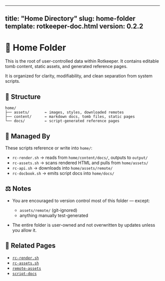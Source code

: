 

---
title: "Home Directory"
slug: home-folder
template: rotkeeper-doc.html
version: 0.2.2
---

<!-- asset-meta: { name: "home-index.md", version: "v0.2.2" } -->

# 🏡 Home Folder

This is the root of user-controlled data within Rotkeeper. It contains editable tomb content, static assets, and generated reference pages.

It is organized for clarity, modifiability, and clean separation from system scripts.

## 🧭 Structure

```
home/
├── assets/       ← images, styles, downloaded remotes
├── content/      ← markdown docs, tomb files, static pages
└── docs/         ← script-generated reference pages
```

## 🔧 Managed By

These scripts reference or write into `home/`:

- `rc-render.sh` → reads from `home/content/docs/`, outputs to `output/`
- `rc-assets.sh` → scans rendered HTML and pulls from `home/assets/`
- `rc-api.sh` → downloads into `home/assets/remote/`
- `rc-docbook.sh` → emits script docs into `home/docs/`

## ⚖️ Notes

- You are encouraged to version control most of this folder — except:
  - `assets/remote/` (git-ignored)
  - anything manually test-generated

- The entire folder is user-owned and not overwritten by updates unless you allow it.

## 🧾 Related Pages

- [`rc-render.sh`](../bones/scripts/rc-render)
- [`rc-assets.sh`](../bones/scripts/rc-assets)
- [`remote-assets`](./assets/remote)
- [`script-docs`](./docs)